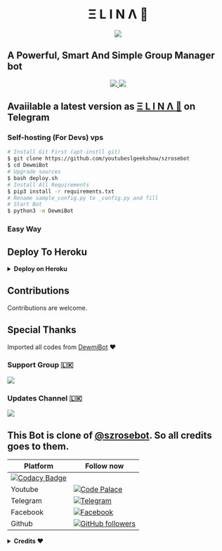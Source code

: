 <h1 align="center">Ξ L I N Λ 👸</h3> 

<p align="center"><a href="https://t.me/sl_bot_zone"><img src="https://telegra.ph/file/c0afb228c4b1fcefac3bb.jpg"></a></p>
<h2>A Powerful, Smart And Simple Group Manager bot </h2>

<p align="center">
  <a href="https://github.com/Madushankabro/TheElina-Bot/stargazers">
    <img src="https://img.shields.io/github/stars/Madushankabro/TheElina-Bot?style=social">

  </a>
  
  <a href="https://github.com/Madushankabro/TheElina-Bot/fork">
    <img src="https://img.shields.io/github/forks/Madushankabro/TheElina-Bot?label=Fork&style=social">

  </a>  
</p>


## Avaiilable a latest version as  [Ξ L I N Λ 👸](https://t.me/TheElinaBot) on Telegram

### Self-hosting (For Devs) vps
```sh
# Install Git First (apt-instll git)
$ git clone https://github.com/youtubeslgeekshow/szrosebot
$ cd DewmiBot
# Upgrade sources
$ bash deploy.sh
# Install All Requirements 
$ pip3 install -r requirements.txt
# Rename sample_config.py to _config.py and fill
# Start Bot 
$ python3 -m DewmiBot
```

### Easy Way
## Deploy To Heroku

<details>
  <summary><b>Deploy on Heroku</b></summary>
<br>

<p align="left">
  <a href="https://heroku.com/deploy?template=https://github.com/Madushankabro/TheElina-Bot">
     <img height="30px" src="https://img.shields.io/badge/Deploy%20To%20Heroku-blue?style=for-the-badge&logo=heroku">
  </a>
</p>
  
</details>

## Contributions
Contributions are welcome.

## Special Thanks 
Imported all codes from [DewmiBot](https://github.com/hirunaofficial/Telegram-Group-Management-Bot-DewmiBot) ❤️

### Support Group 🇱🇰
<a href="https://t.me/epusthakalayabotsupport"><img src="https://img.shields.io/badge/Telegram-Join%20Support%20Group-blue.svg?logo=telegram"></a>
 
### Updates Channel 🇱🇰
<a href="https://t.me/epusthakalaya_bots"><img src="https://img.shields.io/badge/Telegram-Join%20Updates%20Channel-blue.svg?logo=telegram"></a>





## This Bot is clone of [@szrosebot](https://t.me/szrosebot). So all credits goes to them.



| **Platform** |  **Follow now**   |
|------------|---------------------|
[![Codacy Badge](https://api.codacy.com/project/badge/Grade/216dce16653e49d4b87d1f55caf03cb8)](https://app.codacy.com/gh/Madushankabro/TheElina-Bot?utm_source=github.com&utm_medium=referral&utm_content=Madushankabro/TheElina-Bot&utm_campaign=Badge_Grade_Settings) |
|   Youtube   | [![Code Palace](https://img.shields.io/youtube/channel/subscribers/UC2COV4jPD1hHbQMJuPnA3HA?label=E%20PUSTHAKALAYA%20BOTs%20™&style=social)](https://www.youtube.com/channel/UC2COV4jPD1hHbQMJuPnA3HA/videos) |
|  Telegram    | [![Telegram](https://img.shields.io/badge/E%20PUSTHAKALAYA%20BOTs%20™-003245?style=flat&labelColor=224242&logoColor=white&for-the-badge&logo=telegram)](https://t.me/epusthakalaya_bots)&nbsp;|
|  Facebook  | [![Facebook](https://img.shields.io/badge/Follow%20me%20on%20Facebook-2533cf?style=flat&labelColor=224242&logoColor=white&for-the-badge&logo=facebook)](https://www.facebook.com/kasuntha.madushanka.18/)&nbsp;|
| Github | [![GitHub followers](https://img.shields.io/github/followers/Madushankabro.svg?style=social&label=Follow&maxAge=2592000)](https://github.com/Madushankabro?tab=followers) |

 
 
 <details>
  <summary><b>Credits ❤</b></summary>
<br>
  - <b> DaisyX music </b>
  - <b> Anki Vector </b>
  - <b>  Hexzy 🇵 🇷 🇴 </b>
  - <b> GRANDROBOT </b>
  - <b>  Leo media search bot </b>
  - <b> DewmiBot </b>
  - <b> szrosebot </b>
</details>


